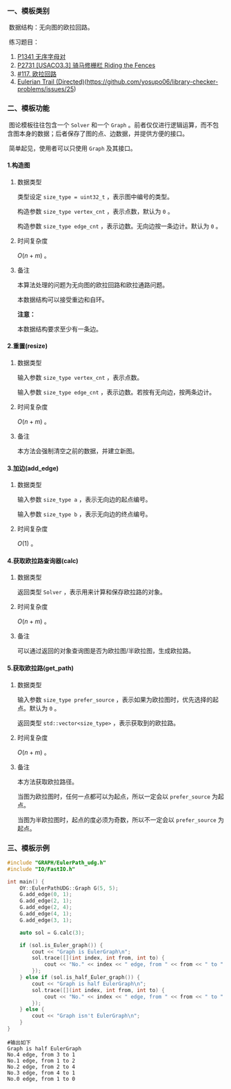 ### 一、模板类别

​	数据结构：无向图的欧拉回路。

​	练习题目：

1. [P1341 无序字母对](https://www.luogu.com.cn/problem/P1341)
2. [P2731 [USACO3.3] 骑马修栅栏 Riding the Fences](https://www.luogu.com.cn/problem/P2731)
3. [#117. 欧拉回路](https://uoj.ac/problem/117)
4. [Eulerian Trail (Directed)](https://judge.yosupo.jp/problem/eulerian_trail_directed)(https://github.com/yosupo06/library-checker-problems/issues/25)


### 二、模板功能

​	图论模板往往包含一个 `Solver` 和一个 `Graph` 。前者仅仅进行逻辑运算，而不包含图本身的数据；后者保存了图的点、边数据，并提供方便的接口。

​	简单起见，使用者可以只使用 `Graph` 及其接口。

#### 1.构造图

1. 数据类型

   类型设定 `size_type = uint32_t` ，表示图中编号的类型。

   构造参数 `size_type vertex_cnt` ，表示点数，默认为 `0` 。

   构造参数 `size_type edge_cnt` ，表示边数。无向边按一条边计。默认为 `0` 。

2. 时间复杂度

   $O(n+m)$ 。

3. 备注

   本算法处理的问题为无向图的欧拉回路和欧拉通路问题。

   本数据结构可以接受重边和自环。
   
   **注意：**
   
   本数据结构要求至少有一条边。

#### 2.重置(resize)

1. 数据类型

   输入参数 `size_type vertex_cnt` ，表示点数。

   输入参数 `size_type edge_cnt` ，表示边数。若按有无向边，按两条边计。

2. 时间复杂度

   $O(n+m)$ 。

3. 备注

   本方法会强制清空之前的数据，并建立新图。

#### 3.加边(add_edge)

1. 数据类型

   输入参数 `size_type a`​ ，表示无向边的起点编号。

   输入参数 `size_type b` ，表示无向边的终点编号。

2. 时间复杂度

   $O(1)$ 。


#### 4.获取欧拉路查询器(calc)

1. 数据类型

   返回类型 `Solver` ，表示用来计算和保存欧拉路的对象。

2. 时间复杂度

   $O(n+m)$ 。

3. 备注

   可以通过返回的对象查询图是否为欧拉图/半欧拉图，生成欧拉路。

#### 5.获取欧拉路(get_path)

1. 数据类型

   输入参数 `size_type prefer_source` ，表示如果为欧拉图时，优先选择的起点。默认为 `0` 。

   返回类型 `std::vector<size_type>` ，表示获取到的欧拉路。

2. 时间复杂度

   $O(n+m)$ 。

3. 备注

   本方法获取欧拉路径。

   当图为欧拉图时，任何一点都可以为起点，所以一定会以 `prefer_source` 为起点。

   当图为半欧拉图时，起点的度必须为奇数，所以不一定会以 `prefer_source` 为起点。

### 三、模板示例

```c++
#include "GRAPH/EulerPath_udg.h"
#include "IO/FastIO.h"

int main() {
    OY::EulerPathUDG::Graph G(5, 5);
    G.add_edge(0, 1);
    G.add_edge(2, 1);
    G.add_edge(2, 4);
    G.add_edge(4, 1);
    G.add_edge(3, 1);

    auto sol = G.calc(3);

    if (sol.is_Euler_graph()) {
        cout << "Graph is EulerGraph\n";
        sol.trace([](int index, int from, int to) {
            cout << "No." << index << " edge, from " << from << " to " << to << endl;
        });
    } else if (sol.is_half_Euler_graph()) {
        cout << "Graph is half EulerGraph\n";
        sol.trace([](int index, int from, int to) {
            cout << "No." << index << " edge, from " << from << " to " << to << endl;
        });
    } else {
        cout << "Graph isn't EulerGraph\n";
    }
}
```

```
#输出如下
Graph is half EulerGraph
No.4 edge, from 3 to 1
No.1 edge, from 1 to 2
No.2 edge, from 2 to 4
No.3 edge, from 4 to 1
No.0 edge, from 1 to 0

```

